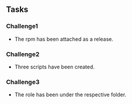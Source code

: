 ## Tasks


### Challenge1

- The rpm has been attached as a release.


### Challenge2

- Three scripts have been created.


### Challenge3

- The role has been under the respective folder.
